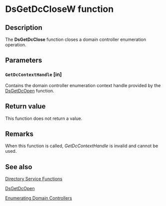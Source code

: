 # DsGetDcCloseW function

## Description

The **DsGetDcClose** function closes a domain controller enumeration operation.

## Parameters

### `GetDcContextHandle` [in]

Contains the domain controller enumeration context handle provided by the [DsGetDcOpen](https://learn.microsoft.com/windows/desktop/api/dsgetdc/nf-dsgetdc-dsgetdcopena) function.

## Return value

This function does not return a value.

## Remarks

When this function is called, *GetDcContextHandle* is invalid and cannot be used.

## See also

[Directory Service Functions](https://learn.microsoft.com/windows/desktop/AD/directory-service-functions)

[DsGetDcOpen](https://learn.microsoft.com/windows/desktop/api/dsgetdc/nf-dsgetdc-dsgetdcopena)

[Enumerating Domain Controllers](https://learn.microsoft.com/windows/desktop/AD/enumerating-domain-controllers)